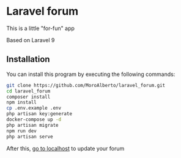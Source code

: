 # Laravel forum

This is a little "for-fun" app

Based on Laravel 9

## Installation

You can install this program by executing the following commands:

```bash
git clone https://github.com/MoroAlberto/laravel_forum.git
cd laravel_forum
composer install
npm install
cp .env.example .env
php artisan key:generate
docker-compose up -d
php artisan migrate
npm run dev
php artisan serve
```

After this, [go to localhost](http://127.0.0.1/) to update your forum
